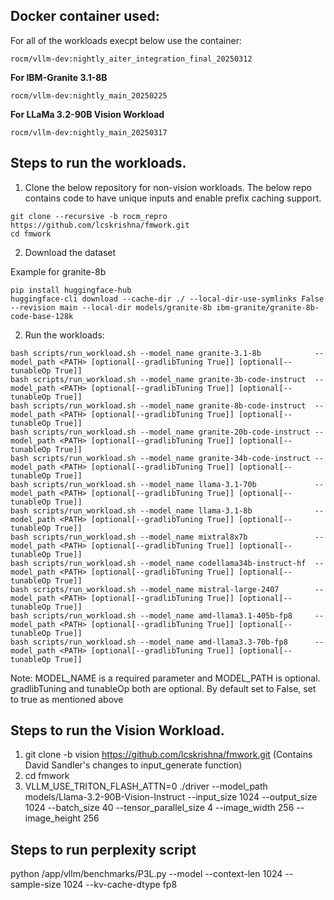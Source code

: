 ## Docker container used:

For all of the workloads execpt below use the container:

```rocm/vllm-dev:nightly_aiter_integration_final_20250312```

**For IBM-Granite 3.1-8B**

```rocm/vllm-dev:nightly_main_20250225```

**For LLaMa 3.2-90B Vision Workload** 

```rocm/vllm-dev:nightly_main_20250317```

## Steps to run the workloads.

1. Clone the below repository for non-vision workloads. 
The below repo contains code to have unique inputs and enable prefix caching support. 

```
git clone --recursive -b rocm_repro https://github.com/lcskrishna/fmwork.git
cd fmwork
```

2. Download the dataset

Example for granite-8b


```
pip install huggingface-hub
huggingface-cli download --cache-dir ./ --local-dir-use-symlinks False --revision main --local-dir models/granite-8b ibm-granite/granite-8b-code-base-128k
```

2. Run the workloads:

```
bash scripts/run_workload.sh --model_name granite-3.1-8b            --model_path <PATH> [optional[--gradlibTuning True]] [optional[--tunableOp True]]
bash scripts/run_workload.sh --model_name granite-3b-code-instruct  --model_path <PATH> [optional[--gradlibTuning True]] [optional[--tunableOp True]]
bash scripts/run_workload.sh --model_name granite-8b-code-instruct  --model_path <PATH> [optional[--gradlibTuning True]] [optional[--tunableOp True]]
bash scripts/run_workload.sh --model_name granite-20b-code-instruct --model_path <PATH> [optional[--gradlibTuning True]] [optional[--tunableOp True]]
bash scripts/run_workload.sh --model_name granite-34b-code-instruct --model_path <PATH> [optional[--gradlibTuning True]] [optional[--tunableOp True]]
bash scripts/run_workload.sh --model_name llama-3.1-70b             --model_path <PATH> [optional[--gradlibTuning True]] [optional[--tunableOp True]]
bash scripts/run_workload.sh --model_name llama-3.1-8b              --model_path <PATH> [optional[--gradlibTuning True]] [optional[--tunableOp True]]
bash scripts/run_workload.sh --model_name mixtral8x7b               --model_path <PATH> [optional[--gradlibTuning True]] [optional[--tunableOp True]]
bash scripts/run_workload.sh --model_name codellama34b-instruct-hf  --model_path <PATH> [optional[--gradlibTuning True]] [optional[--tunableOp True]]
bash scripts/run_workload.sh --model_name mistral-large-2407        --model_path <PATH> [optional[--gradlibTuning True]] [optional[--tunableOp True]]
bash scripts/run_workload.sh --model_name amd-llama3.1-405b-fp8     --model_path <PATH> [optional[--gradlibTuning True]] [optional[--tunableOp True]]
bash scripts/run_workload.sh --model_name amd-llama3.3-70b-fp8      --model_path <PATH> [optional[--gradlibTuning True]] [optional[--tunableOp True]]
```

Note: MODEL_NAME is a required parameter and MODEL_PATH is optional. gradlibTuning and tunableOp both are optional. By default set to False, set to true as mentioned above



## Steps to run the Vision Workload.

1. git clone -b vision https://github.com/lcskrishna/fmwork.git (Contains David Sandler's changes to input_generate function)
2. cd fmwork
3. VLLM_USE_TRITON_FLASH_ATTN=0 ./driver --model_path models/Llama-3.2-90B-Vision-Instruct --input_size 1024 --output_size 1024  --batch_size 40  --tensor_parallel_size 4  --image_width 256 --image_height 256

## Steps to run perplexity script
python /app/vllm/benchmarks/P3L.py --model <model> --context-len 1024 --sample-size 1024 --kv-cache-dtype fp8 
